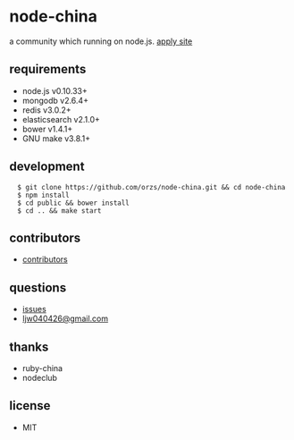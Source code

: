 # node-china
a community which running on node.js. [apply site](http://104.131.148.64:4000/entries)

## requirements

- node.js v0.10.33+
- mongodb v2.6.4+
- redis  v3.0.2+
- elasticsearch v2.1.0+
- bower v1.4.1+
- GNU make v3.8.1+

## development
```
  $ git clone https://github.com/orzs/node-china.git && cd node-china
  $ npm install 
  $ cd public && bower install
  $ cd .. && make start
```

## contributors

- [contributors](https://github.com/orzs/node-china/graphs/contributors)

## questions

- [issues](https://github.com/orzs/node-china/issues)
- ljw040426@gmail.com

## thanks

- ruby-china
- nodeclub

## license

- MIT

